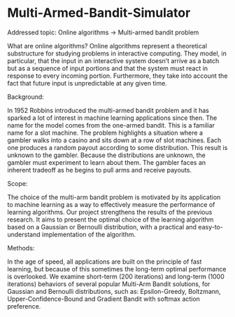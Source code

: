 # Multi-Armed-Bandit-Simulator
Addressed topic: Online algorithms -> Multi-armed bandit problem

What are online algorithms? Online algorithms represent a theoretical substructure for studying problems in interactive computing. They model, in particular, that the input in an interactive system doesn’t arrive as a batch but as a sequence of input portions and that the system must react in response to every incoming portion. Furthermore, they take into account the fact that future input is unpredictable at any given time.

Background: 

In 1952 Robbins introduced the multi-armed bandit problem and it has sparked a lot of interest in machine learning applications since then. The name for the model comes from the one-armed bandit. This is a familiar name for a slot machine. The problem highlights a situation where a gambler walks into a casino and sits down at a row of slot machines. Each one produces a random payout according to some distribution. This result is unknown to the gambler. Because the distributions are unknown, the gambler must experiment to learn about them. The gambler faces an inherent tradeoff as he begins to pull arms and receive payouts.

Scope: 

The choice of the multi-arm bandit problem is motivated by its application to machine learning as a way to effectively measure the performance of learning algorithms. Our project strengthens the results of the previous research. It aims to present the optimal choice of the learning algorithm based on a Gaussian or Bernoulli distribution, with a practical and easy-to-understand implementation of the algorithm.

Methods: 

In the age of speed, all applications are built on the principle of fast learning, but because of this sometimes the long-term optimal performance is overlooked. We examine short-term (200 iterations) and long-term (1000 iterations) behaviors of several popular Multi-Arm Bandit solutions, for Gaussian and Bernoulli distributions, such as: Epsilon-Greedy, Boltzmann, Upper-Confidence-Bound and Gradient Bandit with softmax action preference.
